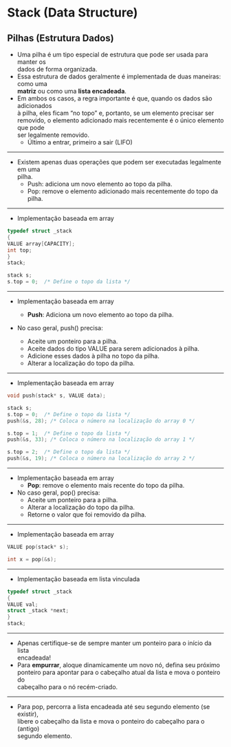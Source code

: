 # Stack (Data Structure)
## Pilhas (Estrutura Dados)

- Uma pilha é um tipo especial de estrutura que pode ser usada para manter os\
dados de forma organizada.
- Essa estrutura de dados geralmente é implementada de duas maneiras: como uma\
**matriz** ou como uma **lista encadeada**.
- Em ambos os casos, a regra importante é que, quando os dados são adicionados\
à pilha, eles ficam “no topo” e, portanto, se um elemento precisar ser\
removido, o elemento adicionado mais recentemente é o único elemento que pode\
ser legalmente removido.
    - Último a entrar, primeiro a sair (LIFO)
___

- Existem apenas duas operações que podem ser executadas legalmente em uma\
pilha.
    - Push: adiciona um novo elemento ao topo da pilha.
    - Pop: remove o elemento adicionado mais recentemente do topo da pilha.
___

- Implementação baseada em array
```c
typedef struct _stack
{
VALUE array[CAPACITY];
int top;
}
stack;
```
```c
stack s;
s.top = 0;  /* Define o topo da lista */
```
___

- Implementação baseada em array
    - **Push**: Adiciona um novo elemento ao topo da pilha.

- No caso geral, push() precisa:
    - Aceite um ponteiro para a pilha.
    - Aceite dados do tipo VALUE para serem adicionados à pilha.
    - Adicione esses dados à pilha no topo da pilha.
    - Alterar a localização do topo da pilha.
___

- Implementação baseada em array
```c
void push(stack* s, VALUE data);
```
```c
stack s;
s.top = 0;  /* Define o topo da lista */
push(&s, 28); /* Coloca o número na localização do array 0 */
```
```c
s.top = 1;  /* Define o topo da lista */
push(&s, 33); /* Coloca o número na localização do array 1 */
```
```c
s.top = 2;  /* Define o topo da lista */
push(&s, 19); /* Coloca o número na localização do array 2 */
```
___

- Implementação baseada em array
    - **Pop**: remove o elemento mais recente do topo da pilha.
- No caso geral, pop() precisa:
    - Aceite um ponteiro para a pilha.
    - Alterar a localização do topo da pilha.
    - Retorne o valor que foi removido da pilha.
___

- Implementação baseada em array
```c
VALUE pop(stack* s);
```
```c
int x = pop(&s);
```
___

- Implementação baseada em lista vinculada
```c
typedef struct _stack
{
VALUE val;
struct _stack *next;
}
stack;
```
___

- Apenas certifique-se de sempre manter um ponteiro para o início da lista\
encadeada!
- Para **empurrar**, aloque dinamicamente um novo nó, defina seu próximo\
ponteiro para apontar para o cabeçalho atual da lista e mova o ponteiro do\
cabeçalho para o nó recém-criado.
___

- Para pop, percorra a lista encadeada até seu segundo elemento (se existir),\
libere o cabeçalho da lista e mova o ponteiro do cabeçalho para o (antigo)\
segundo elemento.
